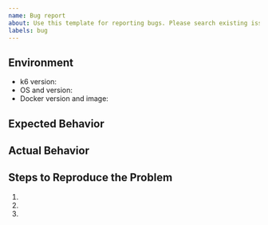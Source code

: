 ```yaml
---
name: Bug report
about: Use this template for reporting bugs. Please search existing issues first.
labels: bug
---
```


<!--- Provide a general summary of the issue in the Title above -->

## Environment
<!--- Provide as much information about your environment as possible: output from `k6 version`,
      OCI runtime and image information if using containers, etc. -->
- k6 version:
- OS and version:
- Docker version and image:


## Expected Behavior
<!--- Tell us what should happen -->


## Actual Behavior
<!--- Tell us what happens instead of the expected behavior -->


## Steps to Reproduce the Problem
<!--- Provide the exact commands, environment variables and relevant script(s) to reproduce this bug. -->

1.
2.
3.
